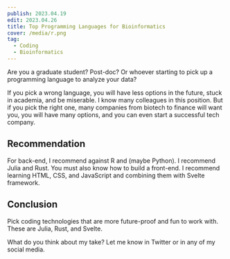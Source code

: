 ```yaml
---
publish: 2023.04.19
edit: 2023.04.26
title: Top Programming Languages for Bioinformatics
cover: /media/r.png
tag:
  - Coding
  - Bioinformatics
---
```


Are you a graduate student? Post-doc? Or whoever starting to pick up a programming language to analyze your data?

If you pick a wrong language, you will have less options in the future, stuck in academia, and be miserable. I know many colleagues in this position.
But if you pick the right one, many companies from biotech to finance will want you, you will have many options, and you can even start a successful tech company.

## Recommendation

For back-end, I recommend against R and (maybe Python).
I recommend Julia and Rust.
You must also know how to build a front-end.
I recommend learning HTML, CSS, and JavaScript and combining them with Svelte framework.

## Conclusion

Pick coding technologies that are more future-proof and fun to work with.
These are Julia, Rust, and Svelte.

What do you think about my take? Let me know in Twitter or in any of my social media.
